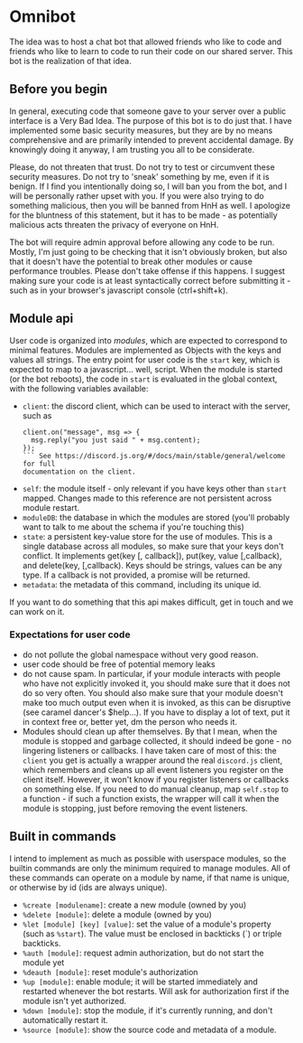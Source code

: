 # Omnibot

The idea was to host a chat bot that allowed friends who like to code and
friends who like to learn to code to run their code on our shared server. This
bot is the realization of that idea. 

## Before you begin

In general, executing code that someone gave to your server over a public
interface is a Very Bad Idea. The purpose of this bot is to do just that. I
have implemented some basic security measures, but they are by no means
comprehensive and are primarily intended to prevent accidental damage. By
knowingly doing it anyway, I am trusting you all to be considerate.

Please, do not threaten that trust. Do not try to test or circumvent these
security measures. Do not try to 'sneak' something by me, even if it is benign.
If I find you intentionally doing so, I will ban you from the bot, and I will
be personally rather upset with you. If you were also trying to do something
malicious, then you will be banned from HnH as well. I apologize for the
bluntness of this statement, but it has to be made - as potentially malicious
acts threaten the privacy of everyone on HnH.

The bot will require admin approval before allowing any code to be run. Mostly,
I'm just going to be checking that it isn't obviously broken, but also that it
doesn't have the potential to break other modules or cause performance
troubles. Please don't take offense if this happens. I suggest making sure your
code is at least syntactically correct before submitting it - such as in your
browser's javascript console (ctrl+shift+k).

## Module api

User code is organized into *modules*, which are expected to correspond to
minimal features. Modules are implemented as Objects with the keys and values
all strings. The entry point for user code is the `start` key, which is
expected to map to a javascript... well, script. When the module is started (or
the bot reboots), the code in `start` is evaluated in the global context, with
the following variables available:
- `client`: the discord client, which can be used to interact with the server, such as
  ```
  client.on("message", msg => {
    msg.reply("you just said " + msg.content);
  });
  ``` See https://discord.js.org/#/docs/main/stable/general/welcome for full
  documentation on the client.
- `self`: the module itself - only relevant if you have keys other than `start`
  mapped. Changes made to this reference are not persistent across module
  restart.
- `moduleDB`: the database in which the modules are stored (you'll probably
  want to talk to me about the schema if you're touching this)
- `state`: a persistent key-value store for the use of modules. This is a
  single database across all modules, so make sure that your keys don't
  conflict. It implements get(key [, callback]), put(key, value [,callback),
  and delete(key, [,callback). Keys should be strings, values can be any type.
  If a callback is not provided, a promise will be returned.
- `metadata`: the metadata of this command, including its unique id.

If you want to do something that this api makes difficult, get in touch and we
can work on it.

### Expectations for user code
- do not pollute the global namespace without very good reason.
- user code should be free of potential memory leaks
- do not cause spam. In particular, if your module interacts with people who
  have not explicitly invoked it, you should make sure that it does not do so
  very often. You should also make sure that your module doesn't make too much
  output even when it is invoked, as this can be disruptive (see caramel
  dancer's $help...). If you have to display a lot of text, put it in context
  free or, better yet, dm the person who needs it.
- Modules should clean up after themselves. By that I mean, when the module is
  stopped and garbage collected, it should indeed be gone - no lingering
  listeners or callbacks. I have taken care of most of this: the `client` you
  get is actually a wrapper around the real `discord.js` client, which
  remembers and cleans up all event listeners you register on the client
  itself. However, it won't know if you register listeners or callbacks on
  something else. If you need to do manual cleanup, map `self.stop` to a
  function - if such a function exists, the wrapper will call it when the
  module is stopping, just before removing the event listeners.

## Built in commands

I intend to implement as much as possible with userspace modules, so the
builtin commands are only the minimum required to manage modules. All of these
commands can operate on a module by name, if that name is unique, or otherwise
by id (ids are always unique).

- `%create [modulename]`: create a new module (owned by you)
- `%delete [module]`: delete a module (owned by you)
- `%let [module] [key] [value]`: set the value of a module's property (such as
  `%start`). The value must be enclosed in backticks (`) or triple backticks.
- `%auth [module]`: request admin authorization, but do not start the module yet
- `%deauth [module]`: reset module's authorization
- `%up [module]`: enable module; it will be started immediately and restarted
  whenever the bot restarts. Will ask for authorization first if the module
  isn't yet authorized.
- `%down [module]`: stop the module, if it's currently running, and don't
  automatically restart it.
- `%source [module]`: show the source code and metadata of a module.

